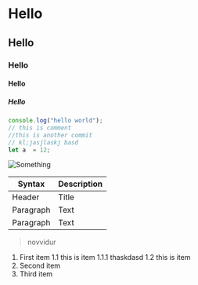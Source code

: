 # Hello
## Hello
### Hello
#### Hello
##### Hello

```js {2,3}
console.log("hello world");
// this is comment
//this is another commit
// kl;jasjlaskj basd
let a  = 12;
```

![Something](https://res.cloudinary.com/diif2mwq0/image/upload/v1697097772/standroadsassets/si9ejecqte7vl3hsgjsx.jpg)

| Syntax | Description |
| ----------- | ----------- |
| Header | Title |
| Paragraph | Text |
| Paragraph | Text |

> novvidur

1. First item 
1.1 this is item
1.1.1 thaskdasd 
1.2 this is item 
2. Second item
3. Third item